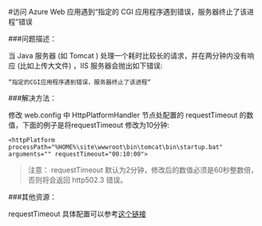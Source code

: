 <properties
	pageTitle="访问 Azure Web 应用遇到“指定的 CGI 应用程序遇到错误，服务器终止了该进程”错误"
	description="访问 Azure Web 应用遇到“指定的 CGI 应用程序遇到错误，服务器终止了该进程”错误。"
	services="app-service-web"
	documentationCenter=""
	authors=""
	manager=""
	editor=""
	tags=""/>

<tags
	ms.service="app-service-web-aog"
	ms.date="10/27/2016"
	wacn.date="11/03/2016"/>


#访问 Azure Web 应用遇到“指定的 CGI 应用程序遇到错误，服务器终止了该进程”错误

###问题描述：

当 Java 服务器 (如 Tomcat ) 处理一个耗时比较长的请求，并在两分钟内没有响应 (比如上传大文件) ，IIS 服务器会抛出如下错误:

	“指定的CGI应用程序遇到错误，服务器终止了该进程“

###解决方法：

修改 web.config 中 HttpPlatformHandler 节点处配置的 requestTimeout 的数值，下面的例子是将requestTimeout 修改为10分钟:

	<httpPlatform processPath="%HOME%\site\wwwroot\bin\tomcat\bin\startup.bat" arguments="" requestTimeout="00:10:00"> 

>注意： requestTimeout 默认为2分钟，修改后的数值必须是60秒整数倍，否则将会返回 http502.3 错误。 

###其他资源：

requestTimeout 具体配置可以参考[这个链接](https://www.iis.net/learn/extensions/httpplatformhandler/httpplatformhandler-configuration-reference) 
